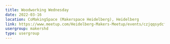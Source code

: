 ```yaml
---
title: Woodworking Wednesday
date: 2022-03-16
location: CoMakingSpace (Makerspace Heidelberg), Heidelberg
link: https://www.meetup.com/Heidelberg-Makers-Meetup/events/czjqqsydcfbvb/
usergroup: makershd
type: usergroup
---
```

